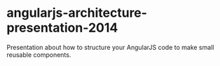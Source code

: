 angularjs-architecture-presentation-2014
========================================

Presentation about how to structure your AngularJS code to make small reusable components.
